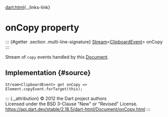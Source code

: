 [dart:html](../../dart-html/dart-html-library){._links-link}

onCopy property
===============

::: {#getter .section .multi-line-signature}
[Stream](../../dart-async/stream-class)\<[ClipboardEvent](../clipboardevent-class)\>
onCopy
:::

Stream of `copy` events handled by this [Document](../document-class).

Implementation {#source}
--------------

``` {.language-dart data-language="dart"}
Stream<ClipboardEvent> get onCopy => Element.copyEvent.forTarget(this);
```

::: {._attribution}
© 2012 the Dart project authors\
Licensed under the BSD 3-Clause \"New\" or \"Revised\" License.\
<https://api.dart.dev/stable/2.18.5/dart-html/Document/onCopy.html>
:::
